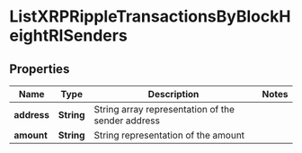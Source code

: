 

# ListXRPRippleTransactionsByBlockHeightRISenders


## Properties

| Name | Type | Description | Notes |
|------------ | ------------- | ------------- | -------------|
|**address** | **String** | String array representation of the sender address |  |
|**amount** | **String** | String representation of the amount |  |



